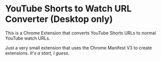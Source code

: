 # YouTube Shorts to Watch URL Converter (Desktop only)

This is a Chrome Extension that converts YouTube Shorts URLs to normal YouTube watch URLs.

Just a very small extension that uses the Chrome Manifest V3 to create extensions. _It's a start, I guess._